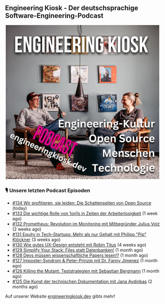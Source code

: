 ## Engineering Kiosk - Der deutschsprachige Software-Engineering-Podcast

<p align="center">
  <img width="500" height="500" src="https://github.com/EngineeringKiosk/.github/blob/main/images/podcast_square.jpg" alt="Engineering Kiosk Podcast" title="Engineering Kiosk Podcast">
</p>

### 🎙️ Unsere letzten Podcast Episoden


- [#134 Wir profitieren, sie leiden: Die Schattenseiten von Open Source](https://engineeringkiosk.dev) (today)
- [#133 Die wichtige Rolle von 1on1s in Zeiten der Arbeiterlosigkeit](https://engineeringkiosk.dev) (1 week ago)
- [#132 Prometheus: Revolution im Monitoring mit Mitbegründer Julius Volz](https://engineeringkiosk.dev) (2 weeks ago)
- [#131 Equity in Tech-Startups: Mehr als nur Gehalt mit Philipp &#34;Pip&#34; Klöckner](https://engineeringkiosk.dev) (3 weeks ago)
- [#130 Wie gutes UX-Design entsteht mit Robin Titus](https://engineeringkiosk.dev) (4 weeks ago)
- [#129 Simplify Your Stack: Files statt Datenbanken!](https://engineeringkiosk.dev) (1 month ago)
- [#128 Devs müssen wissenschaftliche Papers lesen!?](https://engineeringkiosk.dev) (1 month ago)
- [#127 Imposter-Syndrom &amp; Peter-Prinzip mit Dr. Fanny Jimenez](https://engineeringkiosk.dev) (1 month ago)
- [#126 Killing the Mutant: Teststrategien mit Sebastian Bergmann](https://engineeringkiosk.dev) (1 month ago)
- [#125 Die Kunst der technischen Dokumentation mit Jana Aydinbas](https://engineeringkiosk.dev) (2 months ago)

Auf unserer Website [engineeringkiosk.dev](https://engineeringkiosk.dev/) gibts mehr!
